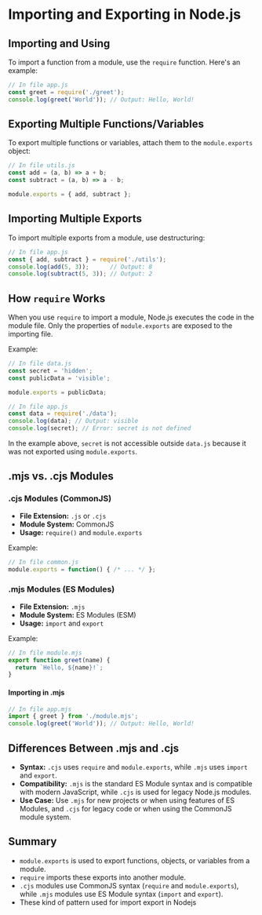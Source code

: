 # Importing and Exporting in Node.js

## Importing and Using

To import a function from a module, use the `require` function. Here's an example:

```javascript
// In file app.js
const greet = require('./greet');
console.log(greet('World')); // Output: Hello, World!
```

## Exporting Multiple Functions/Variables

To export multiple functions or variables, attach them to the `module.exports` object:

```javascript
// In file utils.js
const add = (a, b) => a + b;
const subtract = (a, b) => a - b;

module.exports = { add, subtract };
```

## Importing Multiple Exports

To import multiple exports from a module, use destructuring:

```javascript
// In file app.js
const { add, subtract } = require('./utils');
console.log(add(5, 3));      // Output: 8
console.log(subtract(5, 3)); // Output: 2
```

## How `require` Works

When you use `require` to import a module, Node.js executes the code in the module file. Only the properties of `module.exports` are exposed to the importing file.

Example:

```javascript
// In file data.js
const secret = 'hidden';
const publicData = 'visible';

module.exports = publicData;
```

```javascript
// In file app.js
const data = require('./data');
console.log(data); // Output: visible
console.log(secret); // Error: secret is not defined
```

In the example above, `secret` is not accessible outside `data.js` because it was not exported using `module.exports`.

## .mjs vs. .cjs Modules

### .cjs Modules (CommonJS)

- **File Extension:** `.js` or `.cjs`
- **Module System:** CommonJS
- **Usage:** `require()` and `module.exports`

Example:

```javascript
// In file common.js
module.exports = function() { /* ... */ };
```

### .mjs Modules (ES Modules)

- **File Extension:** `.mjs`
- **Module System:** ES Modules (ESM)
- **Usage:** `import` and `export`

Example:

```javascript
// In file module.mjs
export function greet(name) {
  return `Hello, ${name}!`;
}
```

#### Importing in .mjs

```javascript
// In file app.mjs
import { greet } from './module.mjs';
console.log(greet('World')); // Output: Hello, World!
```

## Differences Between .mjs and .cjs

- **Syntax:** `.cjs` uses `require` and `module.exports`, while `.mjs` uses `import` and `export`.
- **Compatibility:** `.mjs` is the standard ES Module syntax and is compatible with modern JavaScript, while `.cjs` is used for legacy Node.js modules.
- **Use Case:** Use `.mjs` for new projects or when using features of ES Modules, and `.cjs` for legacy code or when using the CommonJS module system.

## Summary

- `module.exports` is used to export functions, objects, or variables from a module.
- `require` imports these exports into another module.
- `.cjs` modules use CommonJS syntax (`require` and `module.exports`), while `.mjs` modules use ES Module syntax (`import` and `export`).
- These kind of pattern used for import export in Nodejs